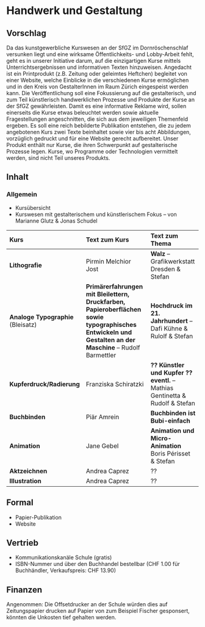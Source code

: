 # Handwerk und Gestaltung

## Vorschlag 
Da das kunstgewerbliche Kurswesen an der SfGZ im Dornröschenschlaf versunken liegt und eine wirksame Öffentlichkeits- und Lobby-Arbeit fehlt, geht es in unserer Initiative darum, auf die einzigartigen Kurse mittels Unterrichtsergebnissen und informativen Texten hinzuweisen.
Angedacht ist ein Printprodukt (z.B. Zeitung oder geleimtes Heftchen) begleitet von einer Website, welche Einblicke in die verschiedenen Kurse ermöglichen und in den Kreis von GestalterInnen im Raum Zürich eingespeist werden kann.
Die Veröffentlichung soll eine Fokussierung auf die gestalterisch, und zum Teil künstlerisch handwerklichen Prozesse und Produkte der Kurse an der SfGZ gewährleisten. Damit es eine informative Reklame wird, sollen einerseits die Kurse etwas beleuchtet werden sowie aktuelle Fragestellungen angeschnitten, die sich aus dem jeweiligen Themenfeld ergeben. Es soll eine reich bebilderte Publikation entstehen, die zu jedem angebotenen Kurs zwei Texte beinhaltet sowie vier bis acht Abbildungen, vorzüglich gedruckt und für eine Website gerecht aufbereitet.
Unser Produkt enthält nur Kurse, die ihren Schwerpunkt auf gestalterische Prozesse legen. Kurse, wo Programme oder Technologien vermittelt werden, sind nicht Teil unseres Produkts.


## Inhalt

### Allgemein
* Kursübersicht
* Kurswesen mit gestalterischem und künstlerischem Fokus – von Marianne Glutz & Jonas Schudel

| Kurs                              | Text zum Kurs   | Text zum Thema                                                | 
|:-----------------------------------|:----------------------|:---------------------------------------------------------------| 
| **Lithografie**                       | Pirmin Melchior Jost | **Walz** –  Grafikwerkstatt Dresden & Stefan                      | 
| **Analoge Typographie** (Bleisatz)                          | **Primärerfahrungen mit Bleilettern, Druckfarben, Papieroberflächen sowie typographisches Entwickeln und Gestalten an der Maschine** – Rudolf Barmettler    | **Hochdruck im 21. Jahrhundert** – Dafi Kühne & Rulolf & Stefan   | 
| **Kupferdruck/Radierung**                       | Franziska Schiratzki | **?? Künstler und Kupfer ?? eventl.** – Mathias Gentinetta & Rudolf & Stefan | 
| **Buchbinden** | Piär Amrein | **Buchbinden ist Bubi-einfach** |
| **Animation** | Jane Gebel | **Animation und Micro-Animation** Boris Périsset & Stefan |
| **Aktzeichnen** | Andrea Caprez | ?? |
| **Illustration** | Andrea Caprez | ?? |

## Formal
* Papier-Publikation
* Website

## Vertrieb
* Kommunikationskanäle Schule (gratis)
* ISBN-Nummer und über den Buchhandel bestellbar (CHF 1.00 für Buchhändler, Verkaufspreis: CHF 13.90)

## Finanzen
Angenommen: Die Offsetdrucker an der Schule würden dies auf Zeitungspapier drucken auf Papier von zum Beispiel Fischer gesponsert, könnten die Unkosten tief gehalten werden.
